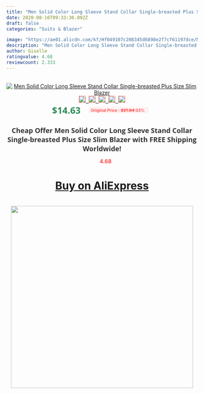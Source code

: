 ```yaml
---
title: "Men Solid Color Long Sleeve Stand Collar Single-breasted Plus Size Slim Blazer"
date: 2020-08-16T09:33:36.892Z
draft: false
categories: "Suits & Blazer"

image: "https://ae01.alicdn.com/kf/Hf049107c208345d6898e2f7cf61197dce/Men-Solid-Color-Long-Sleeve-Stand-Collar-Single-breasted-Plus-Size-Slim-Blazer.jpg"
description: "Men Solid Color Long Sleeve Stand Collar Single-breasted Plus Size Slim Blazer"
author: Giselle
ratingvalue: 4.68
reviewcount: 2.333
---
```

<br>
<div style="text-align: center;">
<a href="https://s.click.aliexpress.com/e/_9iRf9L" target="_blank" rel="nofollow noopener noreferrer"><img alt="Men Solid Color Long Sleeve Stand Collar Single-breasted Plus Size Slim Blazer" class="magnifier-image" src="https://ae01.alicdn.com/kf/Hf049107c208345d6898e2f7cf61197dce/Men-Solid-Color-Long-Sleeve-Stand-Collar-Single-breasted-Plus-Size-Slim-Blazer.jpg_640x640.jpg">
<br>
<img style="border:1px solid salmon" src="https://ae01.alicdn.com/kf/Hf049107c208345d6898e2f7cf61197dce/Men-Solid-Color-Long-Sleeve-Stand-Collar-Single-breasted-Plus-Size-Slim-Blazer.jpg_120x120.jpg">&nbsp;&nbsp;<img style="border:1px solid salmon" src="https://ae01.alicdn.com/kf/H3be96c5f695d49a68d55b84385293a87v/Men-Solid-Color-Long-Sleeve-Stand-Collar-Single-breasted-Plus-Size-Slim-Blazer.jpg_120x120.jpg">&nbsp;&nbsp;<img style="border:1px solid salmon" src="https://ae01.alicdn.com/kf/Hda199e90f9294876be8454eb99a43261d/Men-Solid-Color-Long-Sleeve-Stand-Collar-Single-breasted-Plus-Size-Slim-Blazer.jpg_120x120.jpg">&nbsp;&nbsp;<img style="border:1px solid salmon" src="https://ae01.alicdn.com/kf/Hd904e30abab74c17ad01b18c7b54c913p/Men-Solid-Color-Long-Sleeve-Stand-Collar-Single-breasted-Plus-Size-Slim-Blazer.jpg_120x120.jpg">&nbsp;&nbsp;<img style="border:1px solid salmon" src="https://ae01.alicdn.com/kf/He350dcdb36e94eecacde680530258ba5u/Men-Solid-Color-Long-Sleeve-Stand-Collar-Single-breasted-Plus-Size-Slim-Blazer.jpg_120x120.jpg"></a></div><br0>
<div style="text-align: center;"><span style="background-color: white; border: 0px; box-sizing: border-box; color: seagreen; display: inline-block; font-family: &quot;open sans&quot; , &quot;arial&quot; , &quot;helvetica&quot; , sans-serif , &quot;heiti&quot;; font-size: 24px; font-stretch: inherit; font-weight: 700; line-height: inherit; margin: 0px 10px 0px 0px; padding: 0px; vertical-align: middle;">$14.63 </span>
<span style="background: rgb(255 , 241 , 241); border-radius: 3px; border: 0px; box-sizing: border-box; color: #ff4747; display: inline-block; font-family: inherit; font-size: 12px; font-stretch: inherit; font-style: inherit; font-variant: inherit; font-weight: 600; line-height: inherit; margin: 0px; padding: 2px 5px; transform: scale(0.9); vertical-align: middle;">Original Price : <b style="text-decoration: line-through;">$21.84 </b> 33%&nbsp;&nbsp;</span></div>
<h1 style="color: #333333; display: inline-block; font-family: &quot;open sans&quot; , &quot;arial&quot; , &quot;helvetica&quot; , sans-serif , &quot;heiti&quot;; font-size: 18px; font-stretch: inherit; font-weight: 700; text-align: center;">Cheap Offer Men Solid Color Long Sleeve Stand Collar Single-breasted Plus Size Slim Blazer with FREE Shipping Worldwide!</h1>
<div style="color: #ff4747; text-align: center;">
<img src="https://4.bp.blogspot.com/-M0ZcTcb-5uY/XleCXlxnR4I/AAAAAAAAAEc/OrjgMkXV1oMQFaCRZj5HQwOCBcu3w1FegCPcBGAYYCw/s1600/star.png" style="height: 15px;">&nbsp;<b>4.68</b></div>
<div class="button_cont" align="center"><a class="buynow_a" href="https://s.click.aliexpress.com/e/_9iRf9L" target="_blank" rel="nofollow noopener noreferrer"><H1>Buy on AliExpress</H1></a></div><br>
<div class="separator" style="clear: both; text-align: center;">
<img src="https://lh3.googleusercontent.com/-pTy5HemUv9M/XlePHvY0dAI/AAAAAAAAAE4/0nX5iRUoIWY8eMW9Dpxeirr157OZliDIgCLcBGAsYHQ/s1600/badge.gif" width="480">
</div>
